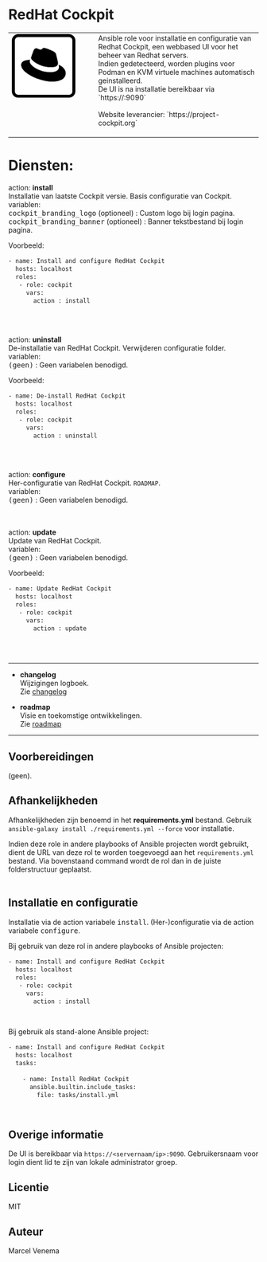 # RedHat Cockpit

<table border="0">
  <tr>
    <td width="160px" valign="top"><img src="media/icon_cockpit.png" align="left" height="128" width="128" /></td>
    <td>Ansible role voor installatie en configuratie van Redhat Cockpit, een webbased UI voor het beheer van Redhat servers.<br/> 
        Indien gedetecteerd, worden plugins voor Podman en KVM virtuele machines automatisch geinstalleerd.<br/>
        De UI is na installatie bereikbaar via `https://<servernaam/ip>:9090`<br/>
        <br/>
        Website leverancier: `https://project-cockpit.org`<br/>
        <br/>
    </td>
  </tr>
</table>

# Diensten:


action: **install**<br/>
Installatie van laatste Cockpit versie. Basis configuratie van Cockpit.<br/>
variablen:<br/>
<kbd>cockpit_branding_logo</kbd> (optioneel) : Custom logo bij login pagina.<br/>
<kbd>cockpit_branding_banner</kbd> (optioneel) : Banner tekstbestand bij login pagina.<br/>

Voorbeeld:
```
- name: Install and configure RedHat Cockpit
  hosts: localhost
  roles:
   - role: cockpit
     vars:
       action : install
```
<br/>
<br/>


action: **uninstall**<br/>
De-installatie van RedHat Cockpit. Verwijderen configuratie folder.<br/>
variablen:<br/>
<kbd>(geen)</kbd> : Geen variabelen benodigd.<br/>

Voorbeeld:
```
- name: De-install RedHat Cockpit
  hosts: localhost
  roles:
   - role: cockpit
     vars:
       action : uninstall
```
<br/>
<br/>


action: **configure**<br/>
Her-configuratie van RedHat Cockpit. `ROADMAP`.<br/>
variablen:<br/>
<kbd>(geen)</kbd> : Geen variabelen benodigd.<br/>
<br/>
<br/>


action: **update**<br/>
Update van RedHat Cockpit.<br/>
variablen:<br/>
<kbd>(geen)</kbd> : Geen variabelen benodigd.<br/>

Voorbeeld:
```
- name: Update RedHat Cockpit
  hosts: localhost
  roles:
   - role: cockpit
     vars:
       action : update
```
<br/>
<br/>

***

- **changelog**<br/>
  Wijzigingen logboek.<br/>
  Zie [changelog](CHANGELOG.md)<br/>



- **roadmap**<br/>
  Visie en toekomstige ontwikkelingen.<br/>
  Zie [roadmap](ROADMAP.md)<br/>

***

## Voorbereidingen
(geen).<br/>


## Afhankelijkheden
Afhankelijkheden zijn benoemd in het **requirements.yml** bestand. Gebruik `ansible-galaxy install ./requirements.yml --force` voor installatie.<br/>

Indien deze role in andere playbooks of Ansible projecten wordt gebruikt, dient de URL van deze rol te worden toegevoegd aan het `requirements.yml` bestand. Via bovenstaand command wordt de rol dan in de juiste folderstructuur geplaatst.<br/>
<br/>

## Installatie en configuratie
Installatie via de action variabele <kbd>install</kbd>. (Her-)configuratie via de action variabele <kbd>configure</kbd>.<br/>

Bij gebruik van deze rol in andere playbooks of Ansible projecten:<br/>
```
- name: Install and configure RedHat Cockpit
  hosts: localhost
  roles:
   - role: cockpit
     vars:
       action : install
```
<br/>

Bij gebruik als stand-alone Ansible project:<br/>
```
- name: Install and configure RedHat Cockpit
  hosts: localhost
  tasks:

    - name: Install RedHat Cockpit
      ansible.builtin.include_tasks:
        file: tasks/install.yml
```
<br/>


## Overige informatie
De UI is bereikbaar via `https://<servernaam/ip>:9090`. Gebruikersnaam voor login dient lid te zijn van lokale administrator groep. 


## Licentie
MIT


## Auteur
Marcel Venema

